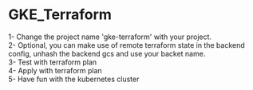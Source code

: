 # GKE_Terraform

1- Change the project name 'gke-terraform' with your project. <br/>
2- Optional, you can make use of remote terraform state in the backend config, unhash the backend gcs and use your backet name. <br/>
3- Test with terraform plan <br/>
4- Apply with terraform plan <br/>
5- Have fun with the kubernetes cluster <br/>

